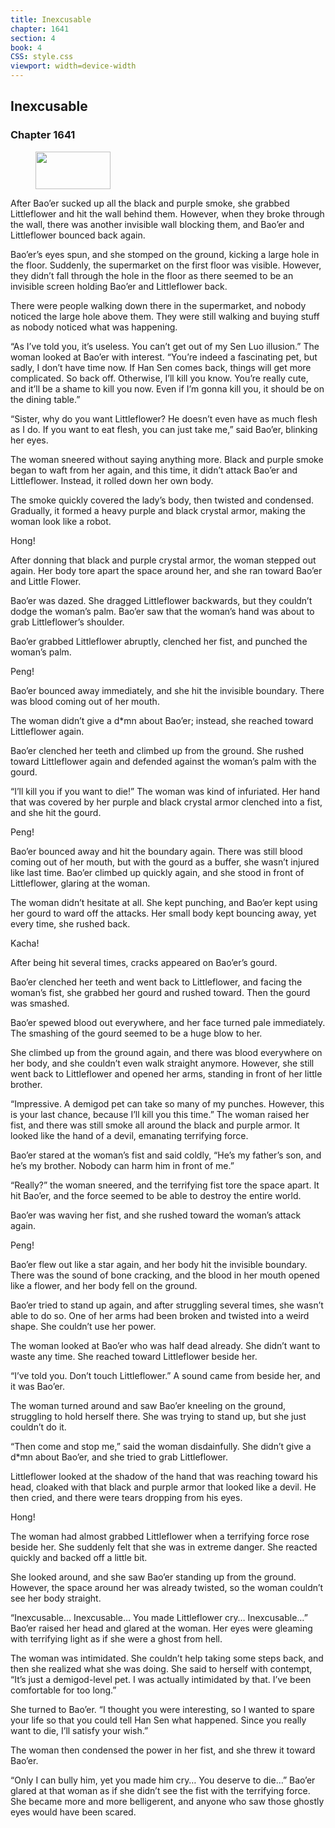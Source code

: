 ```yaml
---
title: Inexcusable
chapter: 1641
section: 4
book: 4
CSS: style.css
viewport: width=device-width
---
```


## Inexcusable

### Chapter 1641

<figure>
	<img src="../Images/gem.gif" alt="" id="gem" width="120" height="60" />
</figure>

After Bao’er sucked up all the black and purple smoke, she grabbed Littleflower and hit the wall behind them. However, when they broke through the wall, there was another invisible wall blocking them, and Bao’er and Littleflower bounced back again.

Bao’er’s eyes spun, and she stomped on the ground, kicking a large hole in the floor. Suddenly, the supermarket on the first floor was visible. However, they didn’t fall through the hole in the floor as there seemed to be an invisible screen holding Bao’er and Littleflower back.

There were people walking down there in the supermarket, and nobody noticed the large hole above them. They were still walking and buying stuff as nobody noticed what was happening.

“As I’ve told you, it’s useless. You can’t get out of my Sen Luo illusion.” The woman looked at Bao’er with interest. “You’re indeed a fascinating pet, but sadly, I don’t have time now. If Han Sen comes back, things will get more complicated. So back off. Otherwise, I’ll kill you know. You’re really cute, and it’ll be a shame to kill you now. Even if I’m gonna kill you, it should be on the dining table.”

“Sister, why do you want Littleflower? He doesn’t even have as much flesh as I do. If you want to eat flesh, you can just take me,” said Bao’er, blinking her eyes.

The woman sneered without saying anything more. Black and purple smoke began to waft from her again, and this time, it didn’t attack Bao’er and Littleflower. Instead, it rolled down her own body.

The smoke quickly covered the lady’s body, then twisted and condensed. Gradually, it formed a heavy purple and black crystal armor, making the woman look like a robot.

Hong!

After donning that black and purple crystal armor, the woman stepped out again. Her body tore apart the space around her, and she ran toward Bao’er and Little Flower.

Bao’er was dazed. She dragged Littleflower backwards, but they couldn’t dodge the woman’s palm. Bao’er saw that the woman’s hand was about to grab Littleflower’s shoulder.

Bao’er grabbed Littleflower abruptly, clenched her fist, and punched the woman’s palm.

Peng!

Bao’er bounced away immediately, and she hit the invisible boundary. There was blood coming out of her mouth.

The woman didn’t give a d*mn about Bao’er; instead, she reached toward Littleflower again.

Bao’er clenched her teeth and climbed up from the ground. She rushed toward Littleflower again and defended against the woman’s palm with the gourd.

“I’ll kill you if you want to die!” The woman was kind of infuriated. Her hand that was covered by her purple and black crystal armor clenched into a fist, and she hit the gourd.

Peng!

Bao’er bounced away and hit the boundary again. There was still blood coming out of her mouth, but with the gourd as a buffer, she wasn’t injured like last time. Bao’er climbed up quickly again, and she stood in front of Littleflower, glaring at the woman.

The woman didn’t hesitate at all. She kept punching, and Bao’er kept using her gourd to ward off the attacks. Her small body kept bouncing away, yet every time, she rushed back.

Kacha!

After being hit several times, cracks appeared on Bao’er’s gourd.

Bao’er clenched her teeth and went back to Littleflower, and facing the woman’s fist, she grabbed her gourd and rushed toward. Then the gourd was smashed.

Bao’er spewed blood out everywhere, and her face turned pale immediately. The smashing of the gourd seemed to be a huge blow to her.

She climbed up from the ground again, and there was blood everywhere on her body, and she couldn’t even walk straight anymore. However, she still went back to Littleflower and opened her arms, standing in front of her little brother.

“Impressive. A demigod pet can take so many of my punches. However, this is your last chance, because I’ll kill you this time.” The woman raised her fist, and there was still smoke all around the black and purple armor. It looked like the hand of a devil, emanating terrifying force.

Bao’er stared at the woman’s fist and said coldly, “He’s my father’s son, and he’s my brother. Nobody can harm him in front of me.”

“Really?” the woman sneered, and the terrifying fist tore the space apart. It hit Bao’er, and the force seemed to be able to destroy the entire world.

Bao’er was waving her fist, and she rushed toward the woman’s attack again.

Peng!

Bao’er flew out like a star again, and her body hit the invisible boundary. There was the sound of bone cracking, and the blood in her mouth opened like a flower, and her body fell on the ground.

Bao’er tried to stand up again, and after struggling several times, she wasn’t able to do so. One of her arms had been broken and twisted into a weird shape. She couldn’t use her power.

The woman looked at Bao’er who was half dead already. She didn’t want to waste any time. She reached toward Littleflower beside her.

“I’ve told you. Don’t touch Littleflower.” A sound came from beside her, and it was Bao’er.

The woman turned around and saw Bao’er kneeling on the ground, struggling to hold herself there. She was trying to stand up, but she just couldn’t do it.

“Then come and stop me,” said the woman disdainfully. She didn’t give a d*mn about Bao’er, and she tried to grab Littleflower.

Littleflower looked at the shadow of the hand that was reaching toward his head, cloaked with that black and purple armor that looked like a devil. He then cried, and there were tears dropping from his eyes.

Hong!

The woman had almost grabbed Littleflower when a terrifying force rose beside her. She suddenly felt that she was in extreme danger. She reacted quickly and backed off a little bit.

She looked around, and she saw Bao’er standing up from the ground. However, the space around her was already twisted, so the woman couldn’t see her body straight.

“Inexcusable… Inexcusable… You made Littleflower cry… Inexcusable…” Bao’er raised her head and glared at the woman. Her eyes were gleaming with terrifying light as if she were a ghost from hell.

The woman was intimidated. She couldn’t help taking some steps back, and then she realized what she was doing. She said to herself with contempt, “It’s just a demigod-level pet. I was actually intimidated by that. I’ve been comfortable for too long.”

She turned to Bao’er. “I thought you were interesting, so I wanted to spare your life so that you could tell Han Sen what happened. Since you really want to die, I’ll satisfy your wish.”

The woman then condensed the power in her fist, and she threw it toward Bao’er.

“Only I can bully him, yet you made him cry… You deserve to die…” Bao’er glared at that woman as if she didn’t see the fist with the terrifying force. She became more and more belligerent, and anyone who saw those ghostly eyes would have been scared.